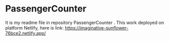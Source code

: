 # PassengerCounter
It is my readme file in repository PassengerCounter .
This work deployed on platform  Netlify, here is link:
https://imaginative-sunflower-76bce2.netlify.app/
